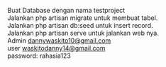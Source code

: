 Buat Database dengan nama testproject <br>
Jalankan php artisan migrate untuk membuat tabel. <br>
Jalankan php artisan db:seed untuk insert record. <br>
Jalankan php artisan serve untuk jalankan web nya. <br>
Admin dannywaskito10@gmail.com <br>
user waskitodanny14@gmail.com <br>
password: rahasia123 <br>
